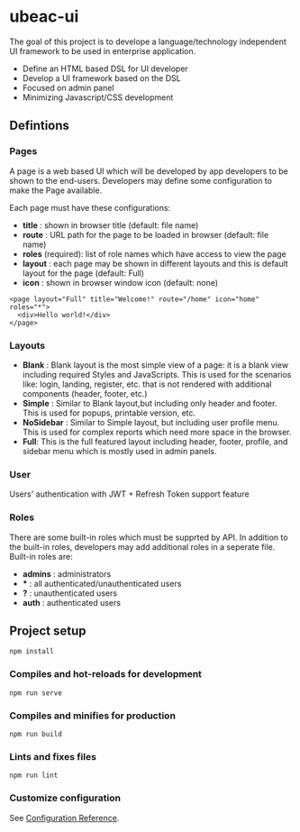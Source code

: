 # ubeac-ui
The goal of this project is to develope a language/technology independent UI framework to be used in enterprise application. 
* Define an HTML based DSL for UI developer
* Develop a UI framework based on the DSL
* Focused on admin panel
* Minimizing Javascript/CSS development

## Defintions

### Pages
A page is a web based UI which will be developed by app developers to be shown to the end-users. Developers may define some configuration to make the Page available.

Each page must have these configurations:
* **title** : shown in browser title (default: file name)
* **route** : URL path for the page to be loaded in browser (default: file name)
* **roles** (required): list of role names which have access to view the page 
* **layout** : each page may be shown in different layouts and this is default layout for the page (default: Full)
* **icon** : shown in browser window icon (default: none)

```
<page layout="Full" title="Welcome!" route="/home" icon="home" roles="*">
  <div>Hello world!</div>
</page>
```

### Layouts
* **Blank** : Blank layout is the most simple view of a page: it is a blank view including required Styles and JavaScripts. This is used for the scenarios like: login, landing, register, etc. that is not rendered with additional components (header, footer, etc.)
* **Simple** : Similar to Blank layout,but including only header and footer. This is used for popups, printable version, etc.
* **NoSidebar** : Similar to Simple layout, but including user profile menu. This is used for complex reports which need more space in the browser.
* **Full**: This is the full featured layout including header, footer, profile, and sidebar menu which is mostly used in admin panels.


### User
Users' authentication with JWT + Refresh Token support feature

### Roles
There are some built-in roles which must be supprted by API. In addition to the built-in roles, developers may add additional roles in a seperate file. Built-in roles are:
* **admins** : administrators 
* **\*** : all authenticated/unauthenticated users
* **?** : unauthenticated users
* **auth** : authenticated users

## Project setup
```
npm install
```

### Compiles and hot-reloads for development
```
npm run serve
```

### Compiles and minifies for production
```
npm run build
```

### Lints and fixes files
```
npm run lint
```

### Customize configuration
See [Configuration Reference](https://cli.vuejs.org/config/).
